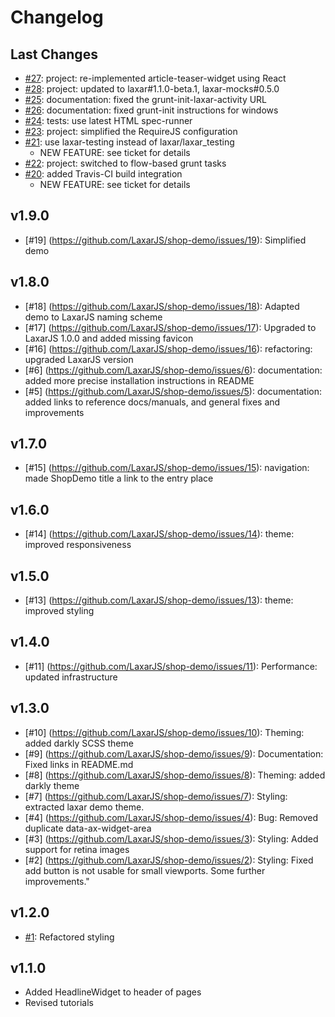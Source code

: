 # Changelog

## Last Changes

- [#27](https://github.com/LaxarJS/shop-demo/issues/27): project: re-implemented article-teaser-widget using React
- [#28](https://github.com/LaxarJS/shop-demo/issues/28): project: updated to laxar#1.1.0-beta.1, laxar-mocks#0.5.0
- [#25](https://github.com/LaxarJS/shop-demo/issues/25): documentation: fixed the grunt-init-laxar-activity URL
- [#26](https://github.com/LaxarJS/shop-demo/issues/26): documentation: fixed grunt-init instructions for windows
- [#24](https://github.com/LaxarJS/shop-demo/issues/24): tests: use latest HTML spec-runner
- [#23](https://github.com/LaxarJS/shop-demo/issues/23): project: simplified the RequireJS configuration
- [#21](https://github.com/LaxarJS/shop-demo/issues/21): use laxar-testing instead of laxar/laxar_testing
    + NEW FEATURE: see ticket for details
- [#22](https://github.com/LaxarJS/shop-demo/issues/22): project: switched to flow-based grunt tasks
- [#20](https://github.com/LaxarJS/shop-demo/issues/20): added Travis-CI build integration
    + NEW FEATURE: see ticket for details


## v1.9.0

- [#19] (https://github.com/LaxarJS/shop-demo/issues/19): Simplified demo


## v1.8.0

- [#18] (https://github.com/LaxarJS/shop-demo/issues/18): Adapted demo to LaxarJS naming scheme
- [#17] (https://github.com/LaxarJS/shop-demo/issues/17): Upgraded to LaxarJS 1.0.0 and added missing favicon
- [#16] (https://github.com/LaxarJS/shop-demo/issues/16): refactoring: upgraded LaxarJS version
- [#6] (https://github.com/LaxarJS/shop-demo/issues/6): documentation: added more precise installation instructions in README
- [#5] (https://github.com/LaxarJS/shop-demo/issues/5): documentation: added links to reference docs/manuals, and general fixes and improvements


## v1.7.0

- [#15] (https://github.com/LaxarJS/shop-demo/issues/15): navigation: made ShopDemo title a link to the entry place


## v1.6.0

- [#14] (https://github.com/LaxarJS/shop-demo/issues/14): theme: improved responsiveness


## v1.5.0

- [#13] (https://github.com/LaxarJS/shop-demo/issues/13): theme: improved styling


## v1.4.0

- [#11] (https://github.com/LaxarJS/shop-demo/issues/11): Performance: updated infrastructure


## v1.3.0

- [#10] (https://github.com/LaxarJS/shop-demo/issues/10): Theming: added darkly SCSS theme
- [#9] (https://github.com/LaxarJS/shop-demo/issues/9): Documentation: Fixed links in README.md
- [#8] (https://github.com/LaxarJS/shop-demo/issues/8): Theming: added darkly theme
- [#7] (https://github.com/LaxarJS/shop-demo/issues/7): Styling: extracted laxar demo theme.
- [#4] (https://github.com/LaxarJS/shop-demo/issues/4): Bug: Removed duplicate data-ax-widget-area
- [#3] (https://github.com/LaxarJS/shop-demo/issues/3): Styling: Added support for retina images
- [#2] (https://github.com/LaxarJS/shop-demo/issues/2): Styling: Fixed add button is not usable for small viewports. Some further improvements."


## v1.2.0

- [#1](https://github.com/LaxarJS/shop-demo/issues/1): Refactored styling


## v1.1.0

- Added HeadlineWidget to header of pages
- Revised tutorials
